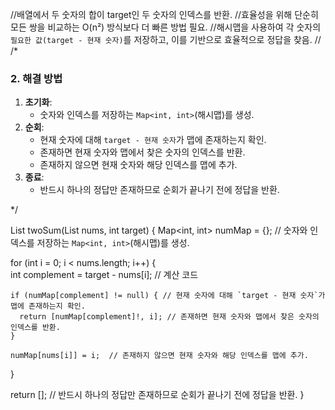 //배열에서 두 숫자의 합이 target인 두 숫자의 인덱스를 반환.
//효율성을 위해 단순히 모든 쌍을 비교하는 O(n²) 방식보다 더 빠른 방법 필요.
//해시맵을 사용하여 각 숫자의 `필요한 값(target - 현재 숫자)`를 저장하고, 이를 기반으로 효율적으로 정답을 찾음.
//
/\*

### 2. 해결 방법

1. **초기화**:
   - 숫자와 인덱스를 저장하는 `Map<int, int>`(해시맵)를 생성.
2. **순회**:
   - 현재 숫자에 대해 `target - 현재 숫자`가 맵에 존재하는지 확인.
   - 존재하면 현재 숫자와 맵에서 찾은 숫자의 인덱스를 반환.
   - 존재하지 않으면 현재 숫자와 해당 인덱스를 맵에 추가.
3. **종료**:
   - 반드시 하나의 정답만 존재하므로 순회가 끝나기 전에 정답을 반환.

\*/

List<int> twoSum(List<int> nums, int target) {
Map<int, int> numMap = {}; // 숫자와 인덱스를 저장하는 `Map<int, int>`(해시맵)를 생성.

for (int i = 0; i < nums.length; i++) {  
 int complement = target - nums[i]; // 계산 코드

    if (numMap[complement] != null) { // 현재 숫자에 대해 `target - 현재 숫자`가 맵에 존재하는지 확인.
      return [numMap[complement]!, i]; // 존재하면 현재 숫자와 맵에서 찾은 숫자의 인덱스를 반환.
    }

    numMap[nums[i]] = i;  // 존재하지 않으면 현재 숫자와 해당 인덱스를 맵에 추가.

}

return []; // 반드시 하나의 정답만 존재하므로 순회가 끝나기 전에 정답을 반환.
}
